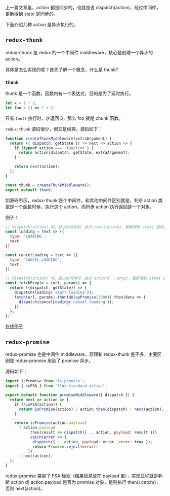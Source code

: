 上一篇文章里，action 都是同步的，也就是说 dispatch(action)，经过中间件，更新得到 state 是同步的。

下面介绍几种 action 是异步执行的。

## `redux-thunk`

redux-chunk 是 redux 的一个中间件 middleware，核心是创建一个异步的 action。

具体是怎么实现的呢？首先了解一个概念，什么是 thunk?

### `thunk`

thunk 是一个函数，函数内有一个表达式，目的是为了延时执行。

```js
let x = 1 + 2;
let foo = () => 1 + 2;
```

只有 `foo()` 执行时，才返回 3，那么 foo 就是 chunk 函数。

`redux-thunk` 源码很少，但又是经典，源码如下：

```js
function createThunkMiddleware(extraArgument) {
  return ({ dispatch, getState }) => next => action => {
    if (typeof action === 'function') {
      return action(dispatch, getState, extraArgument);
    }

    return next(action);
  };
}

const thunk = createThunkMiddleware();
export default thunk;

```

如源码所示，redux-thunk 是个中间件，和其他中间件区别就是，判断 action 类型是一个函数时候，执行这个 action。而同步 action 执行返回是一个对象。

例子：

```js
// dispatch(action) 时，经过中间件时，执行 next(action)，更新得到 state 是同步的。
const loading = text => ({
  type: 'LOADING',
  text
})

const cancelLoading = text => ({
  type: 'CANCEL_LOADING',
  text
})

// dispatch(action) 时，经过中间件时，执行 action(...args)，更新得到 state 是异步的。
const fetchPeople = (url, params) => {
  return ({dispatch, getState}) => {
    dispatch(loading('start loading'));
    fetch(url, params).then(delayPromise(3000)).then(data => {
      dispatch(cancelLoading('cancel loading'));
    });
  };
};
```

[在线例子](https://codesandbox.io/s/lpo94263q7)

## `redux-promise`

redux-promise 也是中间件 middleware，原理和 redux-thunk 差不多，主要区别是 redux-promise 用到了 promise 异步。

源码如下：

```js
import isPromise from 'is-promise';
import { isFSA } from 'flux-standard-action';

export default function promiseMiddleware({ dispatch }) {
  return next => action => {
    if (!isFSA(action)) {
      return isPromise(action) ? action.then(dispatch) : next(action);
    }

    return isPromise(action.payload)
      ? action.payload
          .then(result => dispatch({ ...action, payload: result }))
          .catch(error => {
            dispatch({ ...action, payload: error, error: true });
            return Promise.reject(error);
          })
      : next(action);
  };
}
```

redux-promise 兼容了 FSA 标准（结果信息放在 payload 里），实现过程就是判断 action 或 action.payload 是否为 promise 对象，是则执行 then().catch()，否则 next(action)。